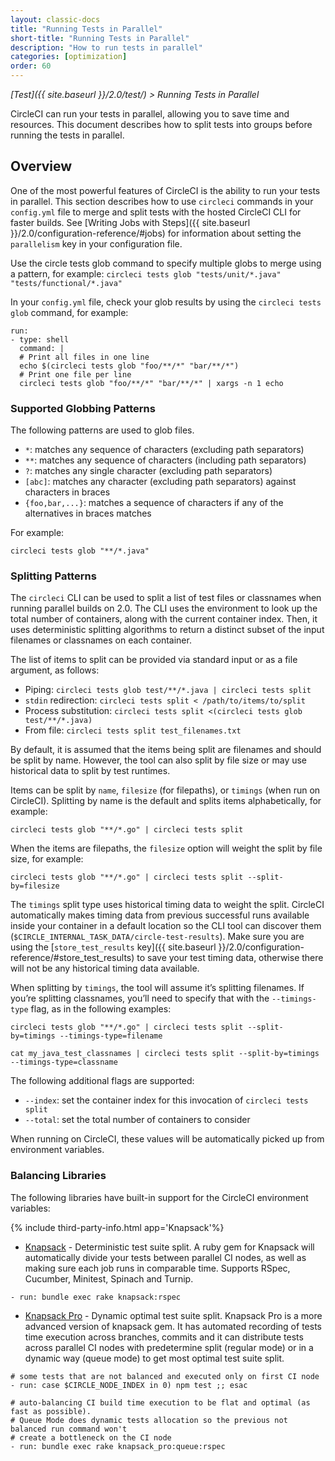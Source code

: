 ```yaml
---
layout: classic-docs
title: "Running Tests in Parallel"
short-title: "Running Tests in Parallel"
description: "How to run tests in parallel"
categories: [optimization]
order: 60
---
```


*[Test]({{ site.baseurl }}/2.0/test/) > Running Tests in Parallel*

CircleCI can run your tests in parallel,
allowing you to save time and resources.
This document describes
how to split tests into groups
before running the tests in parallel.

## Overview

One of the most powerful features of CircleCI is the ability to run your tests in parallel. This section describes how to use `circleci` commands in your `config.yml` file to merge and split tests with the hosted CircleCI CLI for faster builds. See [Writing Jobs with Steps]({{ site.baseurl }}/2.0/configuration-reference/#jobs) for information about setting the `parallelism` key in your configuration file. 

Use the circle tests glob command to specify multiple globs to merge using a pattern, for example: 
	`circleci tests glob "tests/unit/*.java" "tests/functional/*.java"`

In your `config.yml` file, check your glob results by using the `circleci tests glob` command, for example:

```
run:
- type: shell
  command: |
  # Print all files in one line
  echo $(circleci tests glob "foo/**/*" "bar/**/*")
  # Print one file per line
  circleci tests glob "foo/**/*" "bar/**/*" | xargs -n 1 echo
```

### Supported Globbing Patterns

The following patterns are used to glob files.

- `*`: matches any sequence of characters (excluding path separators)
- `**`: matches any sequence of characters (including path separators)
- `?`: matches any single character (excluding path separators)
- `[abc]`: matches any character (excluding path separators) against characters in braces
- `{foo,bar,...}`: matches a sequence of characters if any of the alternatives in braces matches

For example:

`circleci tests glob "**/*.java"`

### Splitting Patterns

The `circleci` CLI can be used to split a list of test files or classnames when running parallel builds on 2.0. The CLI uses the environment to look up the total number of containers, along with the current container index. Then, it uses deterministic splitting algorithms to return a distinct subset of the input filenames or classnames on each container.

The list of items to split can be provided via standard input or as a file argument, as follows:

- Piping: `circleci tests glob test/**/*.java | circleci tests split`
- `stdin` redirection: `circleci tests split < /path/to/items/to/split`
- Process substitution: `circleci tests split <(circleci tests glob test/**/*.java)`
- From file: `circleci tests split test_filenames.txt`

By default, it is assumed that the items being split are filenames and should be split by name. However, the tool can also split by file size or may use historical data to split by test runtimes.

Items can be split by `name`, `filesize` (for filepaths), or `timings` (when run on CircleCI). Splitting by name is the default and splits items alphabetically, for example:

`circleci tests glob "**/*.go" | circleci tests split`

When the items are filepaths, the `filesize` option will weight the split by file size, for example:

`circleci tests glob "**/*.go" | circleci tests split --split-by=filesize`

The `timings` split type uses historical timing data to weight the split. CircleCI automatically makes timing data from previous successful runs available inside your container in a default location so the CLI tool can discover them (`$CIRCLE_INTERNAL_TASK_DATA/circle-test-results`). Make sure you are using the [`store_test_results` key]({{ site.baseurl }}/2.0/configuration-reference/#store_test_results) to save your test timing data, otherwise there will not be any historical timing data available.

When splitting by `timings`, the tool will assume it’s splitting filenames. If you’re splitting classnames, you’ll need to specify that with the `--timings-type` flag, as in the following examples:

`circleci tests glob "**/*.go" | circleci tests split --split-by=timings --timings-type=filename`

`cat my_java_test_classnames | circleci tests split --split-by=timings --timings-type=classname`

The following additional flags are supported:
- `--index`: set the container index for this invocation of `circleci tests split`
- `--total`: set the total number of containers to consider

When running on CircleCI, these values will be automatically picked up from environment variables.

### Balancing Libraries

The following libraries have built-in support for the CircleCI environment variables:

{% include third-party-info.html app='Knapsack'%}

* [Knapsack](https://github.com/ArturT/knapsack) - Deterministic test suite split. A ruby gem for Knapsack will automatically divide your tests between parallel CI nodes, as well as making sure each job runs in comparable time. Supports RSpec, Cucumber, Minitest, Spinach and Turnip.

```
- run: bundle exec rake knapsack:rspec
```

* [Knapsack Pro](https://github.com/KnapsackPro/knapsack_pro-ruby) - Dynamic optimal test suite split. Knapsack Pro is a more advanced version of knapsack gem. It has automated recording of tests time execution across branches, commits and it can distribute tests across parallel CI nodes with predetermine split (regular mode) or in a dynamic way (queue mode) to get most optimal test suite split.

```
# some tests that are not balanced and executed only on first CI node
- run: case $CIRCLE_NODE_INDEX in 0) npm test ;; esac

# auto-balancing CI build time execution to be flat and optimal (as fast as possible).
# Queue Mode does dynamic tests allocation so the previous not balanced run command won't
# create a bottleneck on the CI node
- run: bundle exec rake knapsack_pro:queue:rspec
```
